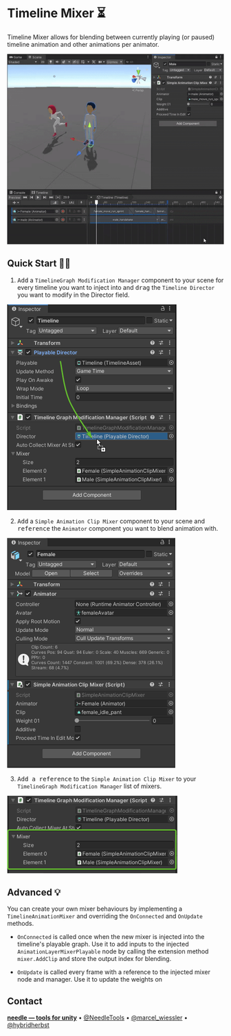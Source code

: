 
# Timeline Mixer ⏳

Timeline Mixer allows for blending between currently playing (or paused) timeline animation and other animations per animator.

![](documentation/video1.gif)


## Quick Start 🏇🏼

1) <kbd>Add</kbd> a ``TimelineGraph Modification Manager`` component to your scene for every timeline you want to inject into and <kbd>drag</kbd> the ``Timeline Director`` you want to modify in the Director field.

![](documentation/ModificationManager.png)

2) <kbd>Add</kbd> a ``Simple Animation Clip Mixer`` component to your scene and <kbd>reference</kbd> the ``Animator`` component you want to blend animation with.

![](documentation/SimpleTimelineMixer.png)

3) <kbd>Add a reference</kbd> to the ``Simple Animation Clip Mixer`` to your ``TimelineGraph Modification Manager`` list of mixers.

![](documentation/MixersList.png)

## Advanced 💡

You can create your own mixer behaviours by implementing a ``TimelineAnimationMixer`` and overriding the ``OnConnected`` and ``OnUpdate`` methods.

- ``OnConnected`` is called once when the new mixer is injected into the timeline's playable graph. Use it to add inputs to the injected ``AnimationLayerMixerPlayable`` node by calling the extension method ``mixer.AddClip`` and store the output index for blending.

- ``OnUpdate`` is called every frame with a reference to the injected mixer node and manager. Use it to update the weights on 

## Contact
<b>[needle — tools for unity](https://needle.tools)</b> • 
[@NeedleTools](https://twitter.com/NeedleTools) • 
[@marcel_wiessler](https://twitter.com/marcel_wiessler) • 
[@hybridherbst](https://twitter.com/hybdridherbst)